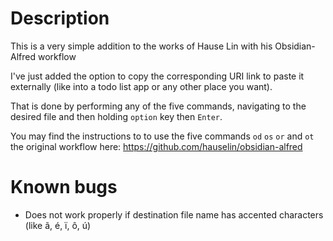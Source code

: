 # Description

This is a very simple addition to the works of Hause Lin with his Obsidian-Alfred workflow

I've just added the option to copy the corresponding URI link to paste it externally (like into a todo list app or any other place you want). 

That is done by performing any of the five commands, navigating to the desired file and then holding `option` key then `Enter`.

You may find the instructions to to use the five commands `od` `os` `or` and `ot` the original workflow here:
https://github.com/hauselin/obsidian-alfred

# Known bugs

- Does not work properly if destination file name has accented characters (like ã, é, ï, ô, ú)